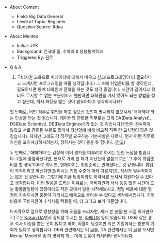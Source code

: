 - About Content
    - Field: Big Data General
    - Level of Topic: Beginner
    - Question Source: Itdaa

- About Mentee
    - Initial: JYK
    - Background: 건국대 졸, 수학과 & 응용통계학과
    - Triggered By: 진로

- Q & A
    1. 국비지원 교육으로 빅데이터에 대해서 배우고 싶고(프로그래밍이 더 필요하다고 느껴지면 프로그래밍을 배울 생각입니다.) 그 후에 취업준비를 할 생각인데, 필요하다면 통계 대학원에 진학을 하는 것도 생각 중입니다.
    시간이 길어지고 학비도 무시할 수 없는 부분이어서 웬만하면 대학원을 가지 않아도 되는 방법을 찾고 싶은데, 석사 과정을 밟는 것이 필요하다고 생각하시나요?

    첫 번째로, 어떤 직무로 취업을 하고 싶으신 것인지 명시하지 않으셔서 '애매하다'라는 인상을 받는 것 같습니다. 데이터와 관련한 직무로는 크게 DA(Data Analyst), DS(Data Scientist), DE(Data Engineer)가 있는 것 같습니다(산업이 성숙하지 않았고 서로 관련된 부분도 많아서 타산업에 비해 비교적 직무 간 교차점이 많은 것 같습니다). 하지만 그래도 각 직무별 요구하는 기본사항은 다르니, 먼저 어떤 직무로 자신을 포지셔닝하시려는지, 정하시는 것이 좋을 듯 합니다. ([참고](https://inspirit941.tistory.com/entry/%EB%8D%B0%EC%9D%B4%ED%84%B0-%EC%97%94%EC%A7%80%EB%8B%88%EC%96%B4-vs-%EB%8D%B0%EC%9D%B4%ED%84%B0-%EC%82%AC%EC%9D%B4%EC%96%B8%ED%8B%B0%EC%8A%A4%ED%8A%B8-vs-%EB%8D%B0%EC%9D%B4%ED%84%B0-%EB%B6%84%EC%84%9D%EA%B0%80-%EC%B0%A8%EC%9D%B4%EA%B0%80-%EB%AD%98%EA%B9%8C))

    두 번째로, '애매하다'는 감상에 이어 뭔가를 미루려고 하시는 듯한 느낌을 받습니다. 2월에 졸업하셨다면, 현재로 거의 한 해가 지났는데 말씀으로는 '그 후에 취업준비를 할 생각'이라고 하시면, 현재까지는 취업준비는 안하셨다는 것 같습니다. 취업이 목적이라고 하신다면(원하시는 기업 수준에 따라 다르지만), 석사가 필수적이지는 않은 것 같습니다. 그렇기에 지금 당장이라도 이력서를 쓰셔서 지원하실 수 있다고 생각합니다. 이런 말씀을 드리는 이유로는, 국비지원과 석사 등등 많은 시간이 드는 활동들일텐데 당장이라도 작은 곳에서 일을 시작해보시고, 정말 배움에 대한 열정이 지속되시면 충분이 때려치고 배움으로 돌아설 수 있다고 생각해서입니다. 기회비용이 국비지원이나 석사를 택했을 때, 더 크다고 보기 때문입니다.

    마지막으로 앞으로 방향성을 위해 도움을 드리자면, 제가 본 분들(현 시점 학사만으로)로는 [Kakao DA](https://lumiamitie.github.io/mino/)면서 강의를 뛰시는 분, [화해 DS](https://brunch.co.kr/@birdview/7) 등이 있습니다. DS와 같은 경우 석사 이상을 뽑는 곳이 많다고 하며, 확률이 낮겠지만 작은 기업에서는 충분히 기회가 있다고 생각합니다. DE와 관련해서는 이 [글](https://github.com/kadensungbincho/mentoring/blob/master/191019_%EB%8D%B0%EC%9D%B4%ED%84%B0%20%EC%97%94%EC%A7%80%EB%8B%88%EC%96%B4%EB%A1%9C%EC%84%9C%EC%9D%98%20%ED%95%84%EC%88%98%20%EC%97%AD%EB%9F%89.md)을, DA 관련해서는 이 [글](https://github.com/kadensungbincho/mentoring/blob/master/191008_%EB%8D%B0%EC%9D%B4%ED%84%B0%20%EC%A0%84%EB%AC%B8%EA%B0%80%EC%9D%98%20%EC%A7%81%EB%AC%B4%ED%99%9C%EB%8F%99%EC%9D%B4%20%EA%B6%81%EA%B8%88%ED%95%A9%EB%8B%88%EB%8B%A4.md)을 보시면 Mental Model을 좀 더 명확히 하는 데에 도움이 되시리라 생각됩니다.